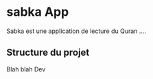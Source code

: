 # sabka App

Sabka est une application de lecture du Quran ....

## Structure du projet
Blah blah
Dev
